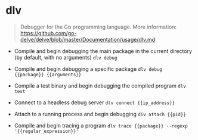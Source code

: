 # dlv
> Debugger for the Go programming language.
> More information: <https://github.com/go-delve/delve/blob/master/Documentation/usage/dlv.md>.

- Compile and begin debugging the main package in the current directory (by default, with no arguments)
`dlv debug`

- Compile and begin debugging a specific package
`dlv debug {{package}} {{arguments}}`

- Compile a test binary and begin debugging the compiled program
`dlv test`

- Connect to a headless debug server
`dlv connect {{ip_address}}`

- Attach to a running process and begin debugging
`div attach {{pid}}`

- Compile and begin tracing a program
`dlv trace {{package}} --regexp '{{regular_expression}}'`
